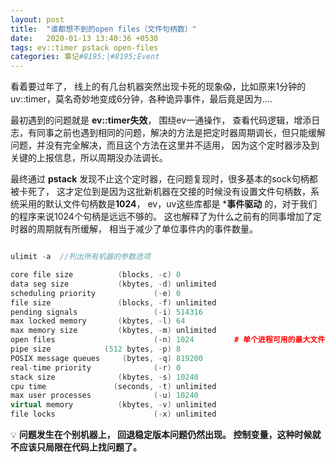 ```yaml
---
layout: post
title:  "谁都想不到的open files（文件句柄数）"
date:   2020-01-13 13:40:36 +0530
tags: ev::timer pstack open-files
categories: 事记#8195;|#8195;Event
---
```

看着要过年了， 线上的有几台机器突然出现卡死的现象:scream:，比如原来1分钟的uv::timer，莫名奇妙地变成6分钟，各种诡异事件，最后竟是因为....

最初遇到的问题就是 **ev::timer失效**， 围绕ev一通操作， 查看代码逻辑，增添日志，有同事之前也遇到相同的问题，解决的方法是把定时器周期调长，但只能缓解问题，并没有完全解决，而且这个方法在这里并不适用，
因为这个定时器涉及到关键的上报信息，所以周期没办法调长。

最终通过 **pstack** 发现不止这个定时器，在问题复现时，很多基本的sock句柄都被卡死了， 这才定位到是因为这批新机器在交接的时候没有设置文件句柄数，系统采用的默认文件句柄数是**1024**， ev，uv这些库都是 ***事件驱动** 的，对于我们的程序来说1024个句柄是远远不够的。
这也解释了为什么之前有的同事增加了定时器的周期就有所缓解， 相当于减少了单位事件内的事件数量。

```c++

ulimit -a  //列出所有机器的参数选项

core file size          (blocks, -c) 0
data seg size           (kbytes, -d) unlimited
scheduling priority             (-e) 0
file size               (blocks, -f) unlimited
pending signals                 (-i) 514316
max locked memory       (kbytes, -l) 64
max memory size         (kbytes, -m) unlimited
open files                      (-n) 1024         # 单个进程可用的最大文件句柄数（系统默认1024）
pipe size            (512 bytes, -p) 8
POSIX message queues     (bytes, -q) 819200
real-time priority              (-r) 0
stack size              (kbytes, -s) 10240
cpu time               (seconds, -t) unlimited
max user processes              (-u) 10240
virtual memory          (kbytes, -v) unlimited
file locks                      (-x) unlimited

```

:bulb: **问题发生在个别机器上， 回退稳定版本问题仍然出现。 控制变量，这种时候就不应该只局限在代码上找问题了。**
